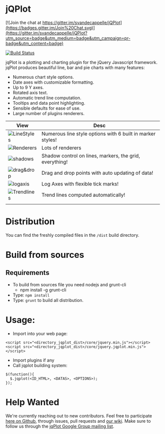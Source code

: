 jQPlot
======

[![Join the chat at https://gitter.im/svandecappelle/jQPlot](https://badges.gitter.im/Join%20Chat.svg)](https://gitter.im/svandecappelle/jQPlot?utm_source=badge&utm_medium=badge&utm_campaign=pr-badge&utm_content=badge)

[![Build Status](https://travis-ci.org/svandecappelle/jQPlot.svg?branch=master)](https://travis-ci.org/svandecappelle/jQPlot)

jqPlot is a plotting and charting plugin for the jQuery Javascript framework. jqPlot produces beautiful line, bar and pie charts with many features:

* Numerous chart style options.
* Date axes with customizable formatting.
* Up to 9 Y axes.
* Rotated axis text.
* Automatic trend line computation.
* Tooltips and data point highlighting.
* Sensible defaults for ease of use.
* Large number of plugins renderers.

| View  | Desc |
| ----- | ---- |
| ![LineStyles](http://svandecappelle.github.io/jQPlot/assets/img/linestyles2.jpeg) | Numerous line style options with 6 built in marker styles! |
| ![Renderers](http://svandecappelle.github.io/jQPlot/assets/img/barchart.jpeg) | Lots of renderers |
| ![shadows](http://svandecappelle.github.io/jQPlot/assets/img/shadow2.jpeg) | Shadow control on lines, markers, the grid, everything! |
| ![drag&drop](http://svandecappelle.github.io/jQPlot/assets/img/dragdrop2.jpeg) | Drag and drop points with auto updating of data! |
| ![logaxis](http://svandecappelle.github.io/jQPlot/assets/img/logaxes2.jpeg) | Log Axes with flexible tick marks! |
| ![Trendlines](http://svandecappelle.github.io/jQPlot/assets/img/trendline2.jpeg) | Trend lines computed automatically! |
|  |  |

# Distribution
You can find the freshly compiled files in the ``/dist`` build directory.

# Build from sources
## Requirements
* To build from sources file you need nodejs and grunt-cli
  * npm install -g grunt-cli
* Type: ```npm install```
* Type: ```grunt``` to build all distribution.

# Usage:
* Import into your web page:
```
<script src="<directory_jqplot_dist>/core/jquery.min.js"></script>
<script src="<directory_jqplot_dist>/core/jquery.jqplot.min.js"></script>
```
* Import plugins if any
* Call jqplot building system:
```
$(function(){
  $.jqplot(<ID_HTML>, <DATAS>, <OPTIONS>);
});
```

# Help Wanted
We're currently reaching out to new contributors. Feel free to participate [here on Github](https://github.com/svandecappelle/jQPlot), through issues, pull requests and [our wiki](https://github.com/svandecappelle/jQPlot/wiki/Migrating-jQPlot-Plans). Make sure to follow us through the [jqPlot Google Group mailing list](http://groups.google.com/group/jqplot-users).

